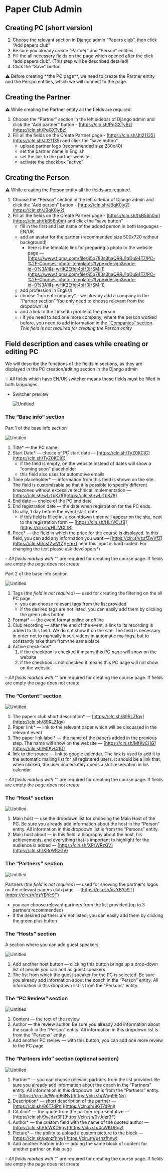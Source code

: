 # Paper Club Admin

## Creating PC (short version)

1. Choose the relevant section in Django admin “Papers club”, then click “Add papers club” 
2. Be sure you already create “Partner” and “Person” entities 
3. Fill the all necessary fields on the page which opened after the click “add papers club”. (This step will be described detailed)
4. Click the “Save” button 

<aside>
⚠️ Before creating **the PC page**, we need to create the Partner entity and the Person entities, which we will connect to the page

</aside>

## Creating the Partner

⚠️ While creating the Partner entity all the fields are required.

1. Choose the “Partner” section in the left sidebar of Django admin and click the “Add partner” button - [https://cln.sh/PqGXTyBz](https://cln.sh/PqGXTyBz)
2. Fill all the fields on the Create Partner page - [https://cln.sh/Jtl21135](https://cln.sh/Jtl21135) and click the “save button”
    - upload partner logo (recommended size 230x40)
    - set the partner name in English
    - set the link to the partner website
    - activate the checkbox “active”

## Creating the Person

⚠️ While creating the Person entity all the fields are required.

1. Choose the “Person” section in the left sidebar of Django admin and click the “Add person” button - [https://cln.sh/JBqK0jy2](https://cln.sh/JBqK0jy2)
2. Fill all the fields on the Create Partner page - [https://cln.sh/fkB56n0m](https://cln.sh/fkB56n0m) and click the “save button”
    - fill in the first and last name of the added person in both languages - EN/UK
    - add an avatar for the partner (recommended size 500x720 without background)
        - here is the template link for preparing a photo to the website page — [https://www.figma.com/file/S5q783s3haQRRJ1qDu94T7/PC-%2F-Courses-photo-templates?type=design&node-id=0%3A1&t=wHK2Efhjt4oH0HSM-1](https://www.figma.com/file/S5q783s3haQRRJ1qDu94T7/PC-%2F-Courses-photo-templates?type=design&node-id=0%3A1&t=wHK2Efhjt4oH0HSM-1)
    - add profession in English
    - choose “current company” - we already add a company in the “Partner section” You only need to choose relevant from the dropdown list
    - add a link to the LinkedIn profile of the person
    - ℹ️ If you need to add one more company, where the person worked before, you need to add information in the [“Companies” section](https://cln.sh/NH1kg4gn). *This field is not required for creating the Person entity*

## Field description and cases while creating or editing PC

We will describe the functions of the fields in sections, as they are displayed in the PC creation/editing section In the Django admin

<aside>
💡 All fields which have EN/UK switcher means these fields must be filled in both languages.

- Switcher preview
    
    ![Untitled](Untitled%202.png)
    
</aside>

### The “Base info” section

Part 1 of the base info section

![Untitled](Untitled%2025.png)

1. Title* — the PC name
2. Start Date* — choice of PC start date — [https://cln.sh/TyZ0KCjC](https://cln.sh/TyZ0KCjC) 
    - if the field is empty, on the website instead of dates will show a “coming soon” placeholder
    - this field also uses for automotive emails
3. Time placeholder* — information from this field is shown on the site. The field is customizable so that it is possible to specify different timezones without excessive technical implementation — [https://cln.sh/wLrfbK76](https://cln.sh/wLrfbK76)
4. End date — choice of the PC end date
5. End registration date — the date when registration for the PC ends. Usually, 1 day before the event start date
    - if this field is filled in, a countdown timer will appear on the site, next to the registration form — [https://cln.sh/HLrVCLfB](https://cln.sh/HLrVCLfB)
6. Price* — the field in which the price for the course is displayed. In this field, you can add any information you want — [https://cln.sh/csfZwVfZ](https://cln.sh/csfZwVfZ)(*text near this input is hard coded. For changing the text please ask developers*)

*- All fields marked with “*” are required for creating the course page. If fields are empty the page does not create

Part 2 of the base info section

![Untitled](Untitled%2026.png)

1. Tags (*the field is not required*) — used for creating the filtering on the all PC page
    - you can choose relevant tags from the list provided
    - if the desired tags are not listed, you can easily add them by clicking the green plus button
2. Format* — the event format online or offline
3. Club recording — after the end of the event, a link to its recording is added to this field. We do not show it on the site. The field is necessary in order not to manually insert videos in automatic mailings, but to constantly take them from the same place
4. Active check-box*
    1. if the checkbox is checked it means this PC page will show on the website
    2. if the checkbox is not checked it means this PC page will not show on the website

*- All fields marked with “*” are required for creating the course page. If fields are empty the page does not create

### The “Content” section

![Untitled](Untitled%2027.png)

1. The papers club short description* — [https://cln.sh/89RLZfqy](https://cln.sh/89RLZfqy)
2. Paper link* — link to the relevant paper which will be discussed in the relevant event
3. The paper link label* — the name of the papers added in the previous step. The name will show on the website — [https://cln.sh/MfKvCj1G](https://cln.sh/MfKvCj1G)
4. link to the source — link to google calendar. The link is used to add it to the automatic mailing list for all registered users. It should be a link that, when clicked, the user immediately opens a slot reservation in his calendar.

*- All fields marked with “*” are required for creating the course page. If fields are empty the page does not create

### The “Host” section

![Untitled](Untitled%2028.png)

1. Main host — use the dropdown list for choosing the Main Host of the PC. Be sure you already add information about the host in the “Person” entity. All information in this dropdown list is from the “Persons” entity.
2. Main host about — in this field, a biography about the host, his achievements, and everything that is important to highlight for the audience is added — [https://cln.sh/XRrWRzGV](https://cln.sh/XRrWRzGV) 

### The “Partners” section

![Untitled](Untitled%2029.png)

Partners (*the field is not required*) — used for showing the partner's logos on the relevant papers club page — [https://cln.sh/dzYBYc9T](https://cln.sh/dzYBYc9T)

- you can choose relevant partners from the list provided (up to 3 partners recommended)
- if the desired partners are not listed, you can easily add them by clicking the green plus button

### The “Hosts” section

A section where you can add guest speakers.

![Untitled](Untitled%2030.png)

1. Add another host button — clicking this button brings up a drop-down list of people you can add as guest speakers
2. The list from which the guest speaker for the PC is selected. Be sure you already add information about the coach in the “Person” entity. All information in this dropdown list is from the “Persons” entity.

### The “PC Review” section

![Untitled](Untitled%2031.png)

1. Content — the text of the review
2. Author — the review author. Be sure you already add information about the coach in the “Person” entity. All information in this dropdown list is from the “Persons” entity.
3. Add another PC review — with this button, you can add one more review to the PC page

### The “Partners info” section (optional section)

![Untitled](Untitled%2032.png)

1. Partner* — you can choose relevant partners from the list provided. Be sure you already add information about the coach in the “Partners” entity. All information in this dropdown list is from the “Partners” entity. — [https://cln.sh/Wqg96jNv](https://cln.sh/Wqg96jNv)
2. Description* — short description of the partner — [https://cln.sh/86T7dPnl](https://cln.sh/86T7dPnl)
3. Citation* — the quote from the partner representative — [https://cln.sh/9vJdzr3F](https://cln.sh/9vJdzr3F)
4. Author* — the custom field with the name of the quoted author — [https://cln.sh/0cWKDRgy](https://cln.sh/0cWKDRgy)
5. Picture*— the ability to upload a custom picture to the block — [https://cln.sh/psnzfhnw](https://cln.sh/psnzfhnw)
6. Add another Partner info — adding the same block of content for another partner on this page

*- All fields marked with “*” are required for creating the course page. If fields are empty the page does not create